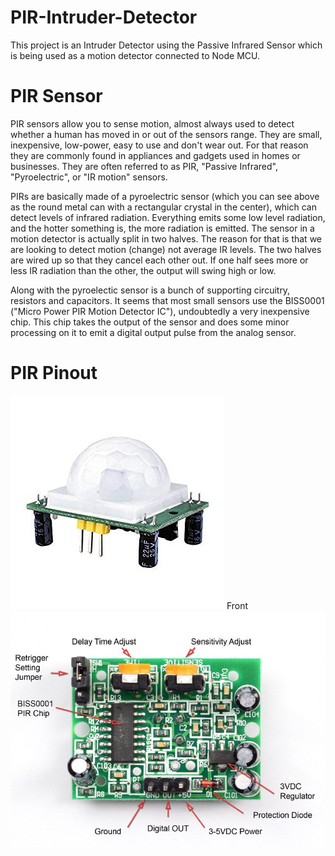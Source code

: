 # PIR-Intruder-Detector
This project is an Intruder Detector using the Passive Infrared Sensor which is being used as a motion detector connected to Node MCU.

# PIR Sensor
PIR sensors allow you to sense motion, almost always used to detect whether a human has moved in or out of the sensors range. They are small, inexpensive, low-power, easy to use and don't wear out. For that reason they are commonly found in appliances and gadgets used in homes or businesses. They are often referred to as PIR, "Passive Infrared", "Pyroelectric", or "IR motion" sensors.

PIRs are basically made of a pyroelectric sensor (which you can see above as the round metal can with a rectangular crystal in the center), which can detect levels of infrared radiation. Everything emits some low level radiation, and the hotter something is, the more radiation is emitted. The sensor in a motion detector is actually split in two halves. The reason for that is that we are looking to detect motion (change) not average IR levels. The two halves are wired up so that they cancel each other out. If one half sees more or less IR radiation than the other, the output will swing high or low.

Along with the pyroelectic sensor is a bunch of supporting circuitry, resistors and capacitors. It seems that most small sensors use the BISS0001 ("Micro Power PIR Motion Detector IC"), undoubtedly a very inexpensive chip. This chip takes the output of the sensor and does some minor processing on it to emit a digital output pulse from the analog sensor.

# PIR Pinout
![PIR Front](https://github.com/coder-KO/PIR-Intruder-Detector/blob/master/Circuit%20Diagrams/motion-sensor-front.jpg)
Front
![PIR Back](https://github.com/coder-KO/PIR-Intruder-Detector/blob/master/Circuit%20Diagrams/motion-sensor-back.jpg)
